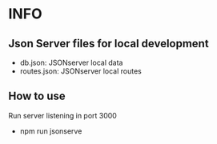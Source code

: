 # INFO

## Json Server files for local development
- db.json: JSONserver local data
- routes.json: JSONserver local routes

## How to use

Run server listening in port 3000

- npm run jsonserve